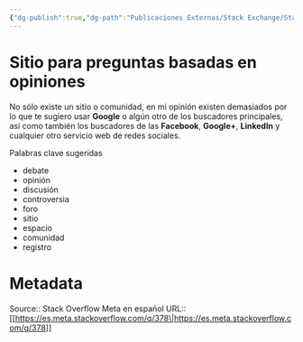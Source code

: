 ```yaml
---
{"dg-publish":true,"dg-path":"Publicaciones Externas/Stack Exchange/Stack Overflow en español/Stack Overflow en español Meta/es.meta.stackoverflow.com-378.md","permalink":"/publicaciones-externas/stack-exchange/stack-overflow-en-espanol/stack-overflow-en-espanol-meta/es-meta-stackoverflow-com-378/","title":"Sitio para preguntas basadas en opiniones","hide":true,"noteIcon":"default","created":"2024-04-03T12:49:10.373-06:00","updated":"2024-04-05T16:43:58.576-06:00"}
---
```


# Sitio para preguntas basadas en opiniones

No sólo existe un sitio o comunidad, en mi opinión existen demasiados por lo que te sugiero usar **Google** o algún otro de los buscadores principales, así como también los buscadores de las **Facebook**, **Google+**, **LinkedIn** y cualquier otro servicio web de redes sociales.

Palabras clave sugeridas

- debate
- opinión
- discusión
- controversia
- foro
- sitio
- espacio
- comunidad
- registro

# Metadata
Source:: Stack Overflow Meta en español
URL:: [[https://es.meta.stackoverflow.com/q/378\|https://es.meta.stackoverflow.com/q/378]]

